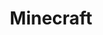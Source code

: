 ---
title: Minecraft
description: Kolorowanki Minecraft
canonical: /gry/minecraft
tags:
- gry
- minecraft
---